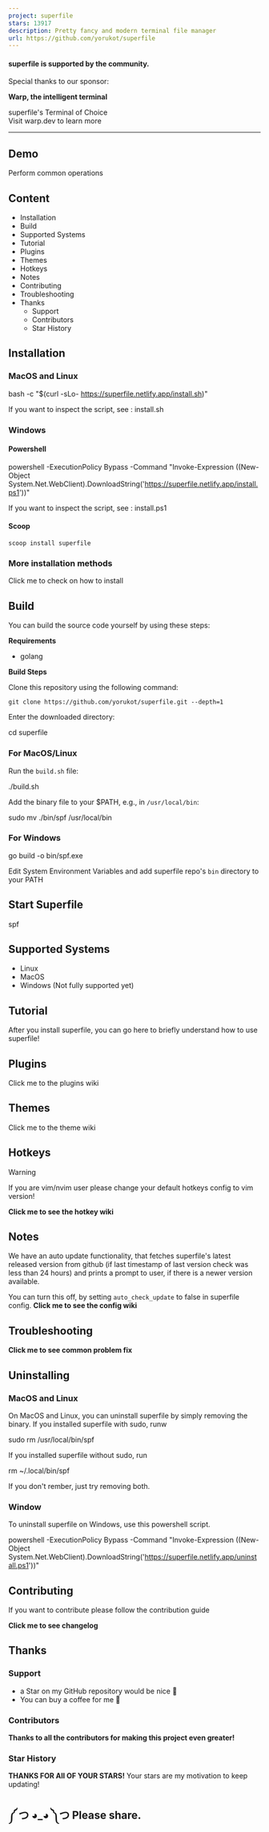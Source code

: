 ```yaml
---
project: superfile
stars: 13917
description: Pretty fancy and modern terminal file manager
url: https://github.com/yorukot/superfile
---
```


#### superfile is supported by the community.

Special thanks to our sponsor:  
  

**Warp, the intelligent terminal**

superfile's Terminal of Choice  
Visit warp.dev to learn more

* * *

Demo
----

Perform common operations

Content
-------

-   Installation
-   Build
-   Supported Systems
-   Tutorial
-   Plugins
-   Themes
-   Hotkeys
-   Notes
-   Contributing
-   Troubleshooting
-   Thanks
    -   Support
    -   Contributors
    -   Star History

Installation
------------

### MacOS and Linux

bash -c "$(curl -sLo- https://superfile.netlify.app/install.sh)"

If you want to inspect the script, see : install.sh

### Windows

#### Powershell

powershell \-ExecutionPolicy Bypass \-Command "Invoke-Expression ((New-Object System.Net.WebClient).DownloadString('https://superfile.netlify.app/install.ps1'))"

If you want to inspect the script, see : install.ps1

#### Scoop

```
scoop install superfile
```

### More installation methods

Click me to check on how to install

Build
-----

You can build the source code yourself by using these steps:

**Requirements**

-   golang

**Build Steps**

Clone this repository using the following command:

```
git clone https://github.com/yorukot/superfile.git --depth=1
```

Enter the downloaded directory:

cd superfile

### For MacOS/Linux

Run the `build.sh` file:

./build.sh

Add the binary file to your $PATH, e.g., in `/usr/local/bin`:

sudo mv ./bin/spf /usr/local/bin

### For Windows

go build -o bin/spf.exe

Edit System Environment Variables and add superfile repo's `bin` directory to your PATH

Start Superfile
---------------

spf

Supported Systems
-----------------

-   Linux
-   MacOS
-   Windows (Not fully supported yet)

Tutorial
--------

After you install superfile, you can go here to briefly understand how to use superfile!

Plugins
-------

Click me to the plugins wiki

Themes
------

Click me to the theme wiki

Hotkeys
-------

Warning

If you are vim/nvim user please change your default hotkeys config to vim version!

**Click me to see the hotkey wiki**

Notes
-----

We have an auto update functionality, that fetches superfile's latest released version from github (if last timestamp of last version check was less than 24 hours) and prints a prompt to user, if there is a newer version available.

You can turn this off, by setting `auto_check_update` to false in superfile config. **Click me to see the config wiki**

Troubleshooting
---------------

**Click me to see common problem fix**

Uninstalling
------------

### MacOS and Linux

On MacOS and Linux, you can uninstall superfile by simply removing the binary. If you installed superfile with sudo, runw

sudo rm /usr/local/bin/spf

If you installed superfile without sudo, run

rm ~/.local/bin/spf

If you don't rember, just try removing both.

### Window

To uninstall superfile on Windows, use this powershell script.

powershell \-ExecutionPolicy Bypass \-Command "Invoke-Expression ((New-Object System.Net.WebClient).DownloadString('https://superfile.netlify.app/uninstall.ps1'))"

Contributing
------------

If you want to contribute please follow the contribution guide

**Click me to see changelog**

Thanks
------

### Support

-   a Star on my GitHub repository would be nice 🌟
-   You can buy a coffee for me 💖

### Contributors

**Thanks to all the contributors for making this project even greater!**

### Star History

**THANKS FOR All OF YOUR STARS!** Your stars are my motivation to keep updating!

༼ つ ◕\_◕ ༽つ Please share.
-------------------------
